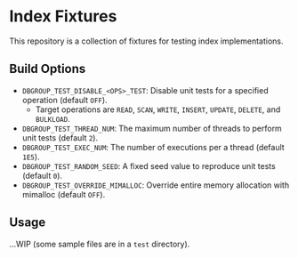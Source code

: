 # Index Fixtures

This repository is a collection of fixtures for testing index implementations.

## Build Options

- `DBGROUP_TEST_DISABLE_<OPS>_TEST`: Disable unit tests for a specified operation (default `OFF`).
    - Target operations are `READ`, `SCAN`, `WRITE`, `INSERT`, `UPDATE`, `DELETE`, and `BULKLOAD`.
- `DBGROUP_TEST_THREAD_NUM`: The maximum number of threads to perform unit tests (default `2`).
- `DBGROUP_TEST_EXEC_NUM`: The number of executions per a thread (default `1E5`).
- `DBGROUP_TEST_RANDOM_SEED`: A fixed seed value to reproduce unit tests (default `0`).
- `DBGROUP_TEST_OVERRIDE_MIMALLOC`: Override entire memory allocation with mimalloc (default `OFF`).

## Usage

...WIP (some sample files are in a `test` directory).
